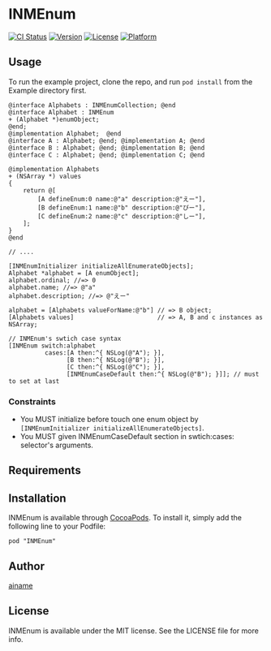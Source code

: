# INMEnum

[![CI Status](http://img.shields.io/travis/ainame/INMEnum.svg?style=flat)](https://travis-ci.org/ainame/INMEnum)
[![Version](https://img.shields.io/cocoapods/v/INMEnum.svg?style=flat)](http://cocoadocs.org/docsets/INMEnum)
[![License](https://img.shields.io/cocoapods/l/INMEnum.svg?style=flat)](http://cocoadocs.org/docsets/INMEnum)
[![Platform](https://img.shields.io/cocoapods/p/INMEnum.svg?style=flat)](http://cocoadocs.org/docsets/INMEnum)

## Usage

To run the example project, clone the repo, and run `pod install` from the Example directory first.

```objc
@interface Alphabets : INMEnumCollection; @end
@interface Alphabet : INMEnum
+ (Alphabet *)enumObject;
@end;
@implementation Alphabet;  @end
@interface A : Alphabet; @end; @implementation A; @end
@interface B : Alphabet; @end; @implementation B; @end
@interface C : Alphabet; @end; @implementation C; @end

@implementation Alphabets
+ (NSArray *) values
{
    return @[
        [A defineEnum:0 name:@"a" description:@"えー"],
        [B defineEnum:1 name:@"b" description:@"びー"],
        [C defineEnum:2 name:@"c" description:@"しー"],
    ];
}
@end

// ....

[INMEnumInitializer initializeAllEnumerateObjects];
Alphabet *alphabet = [A enumObject];
alphabet.ordinal; //=> 0
alphabet.name; //=> @"a"
alphabet.description; //=> @"えー"

alphabet = [Alphabets valueForName:@"b"] // => B object;
[Alphabets values]                       // => A, B and c instances as NSArray;

// INMEnum's swtich case syntax
[INMEnum switch:alphabet
          cases:[A then:^{ NSLog(@"A"); }],
                [B then:^{ NSLog(@"B"); }],
                [C then:^{ NSLog(@"C"); }],
                [INMEnumCaseDefault then:^{ NSLog(@"B"); }]]; // must to set at last
```

### Constraints

* You MUST initialize before touch one enum object by `[INMEnumInitializer initializeAllEnumerateObjects]`.
* You MUST given INMEnumCaseDefault section in swtich:cases: selector's arguments.

## Requirements

## Installation

INMEnum is available through [CocoaPods](http://cocoapods.org). To install
it, simply add the following line to your Podfile:

    pod "INMEnum"

## Author

[ainame](https://twitter.com/ainame)

## License

INMEnum is available under the MIT license. See the LICENSE file for more info.
